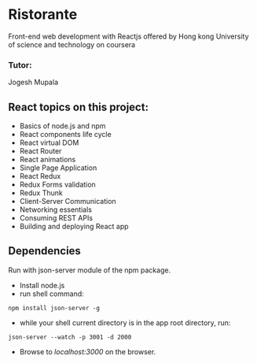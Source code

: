 # Ristorante
Front-end web development with Reactjs offered by
Hong kong University of science and technology on coursera

### Tutor:
Jogesh Mupala


## React topics on this project:

* Basics of node.js and npm
* React components life cycle
* React virtual DOM
* React Router
* React animations
* Single Page Application
* React Redux
* Redux Forms validation
* Redux Thunk
* Client-Server Communication
* Networking essentials
* Consuming REST APIs
* Building and deploying React app

## Dependencies
Run with json-server module of the npm package. 
* Install node.js
* run shell command: 
```command line
npm install json-server -g
```
* while your shell current directory is in the app root directory, run: 
```command line
json-server --watch -p 3001 -d 2000
```
* Browse to *localhost:3000* on the browser.

